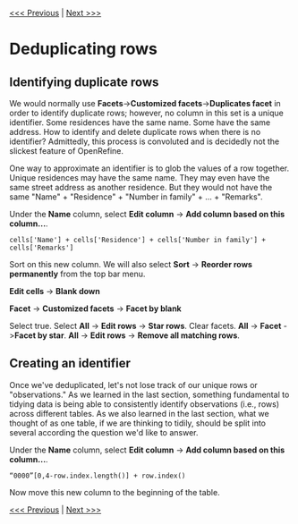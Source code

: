 [<<< Previous](tidy-vs-messy-ii.md) | [Next >>>](exporting-data.md)

# Deduplicating rows

## Identifying duplicate rows

We would normally use **Facets**->**Customized facets**->**Duplicates facet** in order to identify duplicate rows; however, no column in this set is a unique identifier. Some residences have the same name. Some have the same address. How to identify and delete duplicate rows when there is no identifier? Admittedly, this process is convoluted and is decidedly not the slickest feature of OpenRefine.

One way to approximate an identifier is to glob the values of a row together. Unique residences may have the same name. They may even have the same street address as another residence. But they would not have the same "Name" + "Residence" + "Number in family" + ... + "Remarks".

Under the **Name** column, select **Edit column** -> **Add column based on this column...**.

 `cells['Name'] + cells['Residence'] + cells['Number in family'] + cells['Remarks'] `

Sort on this new column. We will also select **Sort** -> **Reorder rows permanently** from the top bar menu.

**Edit cells** -> **Blank down**

**Facet** -> **Customized facets** -> **Facet by blank**

Select true. Select **All** -> **Edit rows** -> **Star rows**. Clear facets. **All** -> **Facet** ->**Facet by star**. **All** -> **Edit rows** -> **Remove all matching rows**.

## Creating an identifier

Once we've deduplicated, let's not lose track of our unique rows or "observations." As we learned in the last section, something fundamental to tidying data is being able to consistently identify observations (i.e., rows) across different tables. As we also learned in the last section, what we thought of as one table, if we are thinking to tidily, should be split into several according the question we'd like to answer.

Under the **Name** column, select **Edit column** -> **Add column based on this column...**.

`“0000”[0,4-row.index.length()] + row.index()`

Now move this new column to the beginning of the table.

[<<< Previous](tidy-vs-messy-ii.md) | [Next >>>](exporting-data.md)